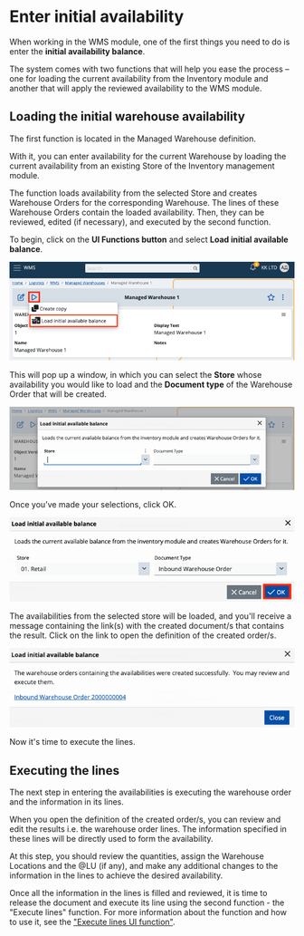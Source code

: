 # Enter initial availability

When working in the WMS module, one of the first things you need to do is enter the **initial availability balance**. 

The system comes with two functions that will help you ease the process – one for loading the current availability from the Inventory module and another that will apply the reviewed availability to the WMS module.

## Loading the initial warehouse availability

The first function is located in the Managed Warehouse definition. 

With it, you can enter availability for the current Warehouse by loading the current availability from an existing Store of the Inventory management module. 

The function loads availability from the selected Store and creates Warehouse Orders for the corresponding Warehouse. The lines of these Warehouse Orders contain the loaded availability.  Then, they can be reviewed, edited (if necessary), and executed by the second function.

To begin, click on the **UI Functions button** and select **Load initial available balance**.

![Picture](pictures/loadinitbalance.png)

This will pop up a window, in which you can select the **Store** whose availability you would like to load and the **Document type** of the Warehouse Order that will be created.

![Picture](pictures/window.png)

Once you’ve made your selections, click OK.

![Picture](pictures/button-ok.png)

The availabilities from the selected store will be loaded, and you'll receive a message containing the link(s) with the created document/s that contains the result. Click on the link to open the definition of the created order/s. 

![Picture](pictures/message-link.png)

Now it's time to execute the lines.


## Executing the lines

The next step in entering the availabilities is executing the warehouse order and the information in its lines.

When you open the definition of the created order/s, you can review and edit the results i.e. the warehouse order lines. The information specified in these lines will be directly used to form the availability.  

At this step, you should review the quantities, assign the Warehouse Locations and the @LU (if any), and make any additional changes to the information in the lines to achieve the desired availability. 

Once all the information in the lines is filled and reviewed, it is time to release the document and execute its line using the second function - the "Execute lines" function. For more information about the function and how to use it, see the ["Execute lines UI function"](https://docs.erp.net/tech/modules/logistics/wms/how-to/execute-order-lines.html#execute-lines-ui-function).
